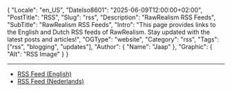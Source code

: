 ﻿{
  "Locale": "en_US",
  "DateIso8601": "2025-06-09T12:00:00+02:00",
  "PostTitle": "RSS",
  "Slug": "rss",
  "Description": "RawRealism RSS Feeds",
  "SubTitle": "RawRealism RSS Feeds",
  "Intro": "This page provides links to the English and Dutch RSS feeds of RawRealism. Stay updated with the latest posts and articles!",
  "OGType": "website",
  "Category": "rss",
  "Tags": ["rss", "blogging", "updates"],
  "Author": {
    "Name": "Jaap"
  },
  "Graphic": {
    "Alt": "RSS Image"
  }
}

---

- [RSS Feed (English)](/feed-en.xml)
- [RSS Feed (Nederlands)](/feed-nl.xml)
